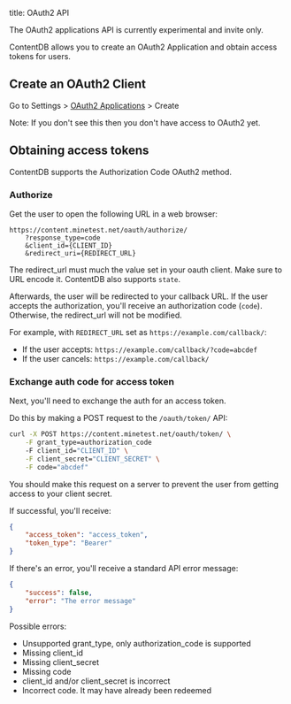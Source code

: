 title: OAuth2 API

<p class="alert alert-warning">
    The OAuth2 applications API is currently experimental and invite only.
</p>

ContentDB allows you to create an OAuth2 Application and obtain access tokens
for users.


## Create an OAuth2 Client

Go to Settings > [OAuth2 Applications](/user/apps/) > Create

Note: If you don't see this then you don't have access to OAuth2 yet.


## Obtaining access tokens

ContentDB supports the Authorization Code OAuth2 method.

### Authorize

Get the user to open the following URL in a web browser:

```
https://content.minetest.net/oauth/authorize/
    ?response_type=code
    &client_id={CLIENT_ID}
    &redirect_uri={REDIRECT_URL}
```

The redirect_url must much the value set in your oauth client. Make sure to URL encode it.
ContentDB also supports `state`.

Afterwards, the user will be redirected to your callback URL.
If the user accepts the authorization, you'll receive an authorization code (`code`).
Otherwise, the redirect_url will not be modified.

For example, with `REDIRECT_URL` set as `https://example.com/callback/`:

* If the user accepts: `https://example.com/callback/?code=abcdef`
* If the user cancels: `https://example.com/callback/`

### Exchange auth code for access token

Next, you'll need to exchange the auth for an access token.

Do this by making a POST request to the `/oauth/token/` API:

```bash
curl -X POST https://content.minetest.net/oauth/token/ \
    -F grant_type=authorization_code
    -F client_id="CLIENT_ID" \
    -F client_secret="CLIENT_SECRET" \
    -F code="abcdef" 
```

<p class="alert alert-warning">
    <i class="fas fa-exclamation-circle me-2"></i>
    You should make this request on a server to prevent the user
    from getting access to your client secret.
</p>

If successful, you'll receive:

```json
{
    "access_token": "access_token",
    "token_type": "Bearer"
}
```

If there's an error, you'll receive a standard API error message:

```json
{
    "success": false,
    "error": "The error message"
}
```

Possible errors:

* Unsupported grant_type, only authorization_code is supported
* Missing client_id
* Missing client_secret
* Missing code
* client_id and/or client_secret is incorrect
* Incorrect code. It may have already been redeemed
